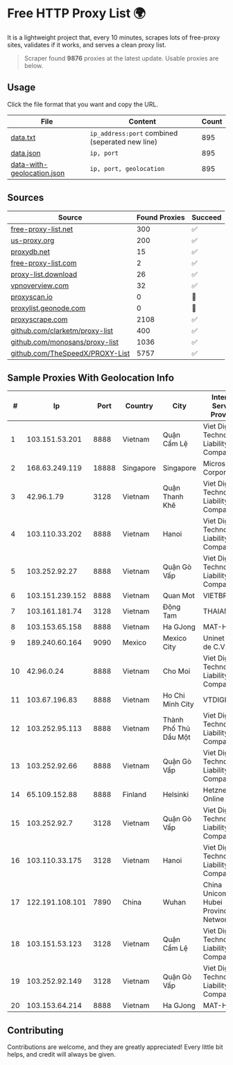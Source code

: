
# Free HTTP Proxy List 🌍

It is a lightweight project that, every 10 minutes, scrapes lots of free-proxy sites, validates if it works, and serves a clean proxy list.


> Scraper found **9876** proxies at the latest update. Usable proxies are below.

## Usage

Click the file format that you want and copy the URL.


|File|Content|Count|
|----|-------|-----|
|[data.txt](https://raw.githubusercontent.com/themiralay/Proxy-List-World/master/data.txt)|`ip_address:port` combined (seperated new line)|895|
|[data.json](https://raw.githubusercontent.com/themiralay/Proxy-List-World/master/data.json)|`ip, port`|895|
|[data-with-geolocation.json](https://raw.githubusercontent.com/themiralay/Proxy-List-World/master/data-with-geolocation.json)|`ip, port, geolocation`|895|

## Sources

|Source|Found Proxies|Succeed|
|------|-------------|-------|
|[free-proxy-list.net](https://free-proxy-list.net)|300|✅|
|[us-proxy.org](https://www.us-proxy.org)|200|✅|
|[proxydb.net](http://proxydb.net)|15|✅|
|[free-proxy-list.com](https://free-proxy-list.com/?page=&port=&type%5B%5D=http&type%5B%5D=https&up_time=0&search=Search)|2|✅|
|[proxy-list.download](https://www.proxy-list.download/HTTP)|26|✅|
|[vpnoverview.com](https://vpnoverview.com/privacy/anonymous-browsing/free-proxy-servers)|32|✅|
|[proxyscan.io](https://www.proxyscan.io)|0|🚫|
|[proxylist.geonode.com](https://proxylist.geonode.com/api/proxy-list?limit=300&page=1&sort_by=lastChecked&sort_type=desc&protocols=http,https)|0|🚫|
|[proxyscrape.com](https://api.proxyscrape.com/v2/?request=displayproxies&protocol=http&timeout=10000&country=all&ssl=all&anonymity=all)|2108|✅|
|[github.com/clarketm/proxy-list](https://raw.githubusercontent.com/clarketm/proxy-list/master/proxy-list-raw.txt)|400|✅|
|[github.com/monosans/proxy-list](https://raw.githubusercontent.com/monosans/proxy-list/main/proxies/http.txt)|1036|✅|
|[github.com/TheSpeedX/PROXY-List](https://raw.githubusercontent.com/TheSpeedX/PROXY-List/master/http.txt)|5757|✅|


## Sample Proxies With Geolocation Info

|#|Ip|Port|Country|City|Internet Service Provider|
|-|--|----|-------|----|-------------------------|
|1|103.151.53.201|8888|Vietnam|Quận Cẩm Lệ|Viet Digital Technology Liability Company|
|2|168.63.249.119|18888|Singapore|Singapore|Microsoft Corporation|
|3|42.96.1.79|3128|Vietnam|Quận Thanh Khê|Viet Digital Technology Liability Company|
|4|103.110.33.202|8888|Vietnam|Hanoi|Viet Digital Technology Liability Company|
|5|103.252.92.27|8888|Vietnam|Quận Gò Vấp|Viet Digital Technology Liability Company|
|6|103.151.239.152|8888|Vietnam|Quan Mot|VIETBRANDS|
|7|103.161.181.74|3128|Vietnam|Động Tam|THAIAN|
|8|103.153.65.158|8888|Vietnam|Ha GJong|MAT-HN|
|9|189.240.60.164|9090|Mexico|Mexico City|Uninet S.A. de C.V.|
|10|42.96.0.24|8888|Vietnam|Cho Moi|Viet Digital Technology Liability Company|
|11|103.67.196.83|8888|Vietnam|Ho Chi Minh City|VTDIGITAL|
|12|103.252.95.113|8888|Vietnam|Thành Phố Thủ Dầu Một|Viet Digital Technology Liability Company|
|13|103.252.92.66|8888|Vietnam|Quận Gò Vấp|Viet Digital Technology Liability Company|
|14|65.109.152.88|8888|Finland|Helsinki|Hetzner Online GmbH|
|15|103.252.92.7|3128|Vietnam|Quận Gò Vấp|Viet Digital Technology Liability Company|
|16|103.110.33.175|3128|Vietnam|Hanoi|Viet Digital Technology Liability Company|
|17|122.191.108.101|7890|China|Wuhan|China Unicom Hubei Province Network|
|18|103.151.53.123|3128|Vietnam|Quận Cẩm Lệ|Viet Digital Technology Liability Company|
|19|103.252.92.149|3128|Vietnam|Quận Gò Vấp|Viet Digital Technology Liability Company|
|20|103.153.64.214|8888|Vietnam|Ha GJong|MAT-HN|



## Contributing

Contributions are welcome, and they are greatly appreciated! Every
little bit helps, and credit will always be given.

